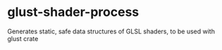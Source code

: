# glust-shader-process
Generates static, safe data structures of GLSL shaders, to be used with glust crate
